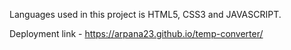 Languages used in this project is HTML5, CSS3 and JAVASCRIPT.

Deployment link - https://arpana23.github.io/temp-converter/
